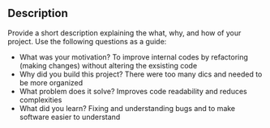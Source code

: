 # <Refactoring Exsisting Codes>

## Description

Provide a short description explaining the what, why, and how of your project. Use the following questions as a guide:

- What was your motivation? To improve internal codes by refactoring (making changes) without altering the exsisting code
- Why did you build this project? There were too many dics and needed to be more organized
- What problem does it solve? Improves code readability and reduces complexities
- What did you learn? Fixing and understanding bugs and to make software easier to understand
